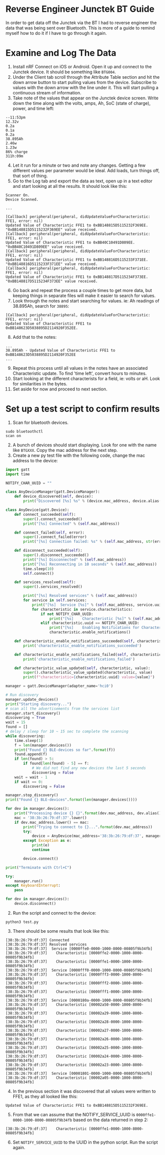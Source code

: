 # Reverse Engineer Junctek BT Guide

In order to get data off the Junctek via the BT I had to reverse engineer the data that was being sent over Bluetooth. This is more of a guide to remind myself how to do it if I have to go through it again.

# Examine and Log The Data

1. Install nRF Connect on iOS or Android. Open it up and connect to the Junctek device. It should be something like `BTG004`.
2. Under the Client tab scroll through the Attribute Table section and hit the down arrow button to start pulling values from the device. Subscribe to values with the down arrow with the line under it. This will start pulling a continuous stream of information.
3. Take note of the values that appear on the Junctek device screen. Write down the time along with the volts, amps, Ah, SoC (state of charge), power, and time left:
```
--11:53pm
12.32v
0.2a
0.1a
0.2a
38.895Ah
2.46w
1.23w
86% charge
311h:09m
```
4. Let it run for a minute or two and note any changes. Getting a few different values per parameter would be ideal. Add loads, turn things off, that sort of thing.
5. Go to the Log tab and export the data as text, open up in a text editor and start looking at all the results. It should look like this:
```
Scanner On.
Device Scanned.

...

[Callback] peripheral(peripheral, didUpdateValueForCharacteristic: FFE1, error: nil)
Updated Value of Characteristic FFE1 to 0xBB148815D5115232F369EE.
"0xBB148815D5115232F369EE" value received.
[Callback] peripheral(peripheral, didUpdateValueForCharacteristic: FFE1, error: nil)
Updated Value of Characteristic FFE1 to 0xBB40C10491D809EE.
"0xBB40C10491D809EE" value received.
[Callback] peripheral(peripheral, didUpdateValueForCharacteristic: FFE1, error: nil)
Updated Value of Characteristic FFE1 to 0xBB148816D5115233F371EE.
"0xBB148816D5115233F371EE" value received.
[Callback] peripheral(peripheral, didUpdateValueForCharacteristic: FFE1, error: nil)
Updated Value of Characteristic FFE1 to 0xBB148817D5115234F373EE.
"0xBB148817D5115234F373EE" value received.
```
6. Go back and repeat the process a couple times to get more data, but keeping things in separate files will make it easier to search for values.
7. Look through the notes and start searching for values. ie: Ah readings of 38.895Ah, search for `38895`:
```
[Callback] peripheral(peripheral, didUpdateValueForCharacteristic: FFE1, error: nil)
Updated Value of Characteristic FFE1 to 0xBB148623D5038895D2114920F352EE.
```
8. Add that to the notes:
```
...
38.895Ah - Updated Value of Characteristic FFE1 to 0xBB148623D5038895D2114920F352EE
...
```
9. Repeat this process until all values in the notes have an associated Characteristic update. To find 'time left', convert hours to minutes.
10. Start looking at the different characterists for a field, ie: volts or aH. Look for similarities in the bytes.
11. Set aside for now and proceed to next section.

# Set up a test script to confirm results

1. Scan for bluetooth devices.
```
sudo bluetoothctl
scan on
```
2. A bunch of devices should start displaying. Look for one with the name like `BTGXXX`. Copy the mac address for the next step.
3. Create a new py test file with the following code, change the mac address to the device:
```python
import gatt
import time

NOTIFY_CHAR_UUID = ""

class AnyDeviceManager(gatt.DeviceManager):
    def device_discovered(self, device):
        print("Discovered [%s] %s" % (device.mac_address, device.alias()))

class AnyDevice(gatt.Device):
    def connect_succeeded(self):
        super().connect_succeeded()
        print("[%s] Connected" % (self.mac_address))

    def connect_failed(self, error):
        super().connect_failed(error)
        print("[%s] Connection failed: %s" % (self.mac_address, str(error)))

    def disconnect_succeeded(self):
        super().disconnect_succeeded()
        print("[%s] Disconnected" % (self.mac_address))
        print("[%s] Reconnecting in 10 seconds" % (self.mac_address))
        time.sleep(10)
        self.connect()

    def services_resolved(self):
        super().services_resolved()

        print("[%s] Resolved services" % (self.mac_address))
        for service in self.services:
            print("[%s]  Service [%s]" % (self.mac_address, service.uuid))
            for characteristic in service.characteristics:
                if not NOTIFY_CHAR_UUID:
                    print("[%s]    Characteristic [%s]" % (self.mac_address, characteristic.uuid))
                elif characteristic.uuid == NOTIFY_CHAR_UUID:
                    print("[%s]    Enabling Notifications for Characteristic [%s]" % (self.mac_address, characteristic.uuid))
                    characteristic.enable_notifications()

    def characteristic_enable_notifications_succeeded(self, characteristic):
        print('characteristic_enable_notifications_succeeded')

    def characteristic_enable_notifications_failed(self, characteristic, error):
        print('characteristic_enable_notifications_failed')

    def characteristic_value_updated(self, characteristic, value):
        super().characteristic_value_updated(characteristic, value)
        print(f"characteristic={characteristic.uuid} value={value}")

manager = gatt.DeviceManager(adapter_name='hci0')

# Run discovery
manager.update_devices()
print("Starting discovery...")
# scan all the advertisements from the services list
manager.start_discovery()
discovering = True
wait = 15
found = []
# delay / sleep for 10 ~ 15 sec to complete the scanning
while discovering:
    time.sleep(1)
    f = len(manager.devices())
    print("Found {} BLE-devices so far".format(f))
    found.append(f)
    if len(found) > 5:
        if found[len(found) - 5] == f:
            # We did not find any new devices the last 5 seconds
            discovering = False
    wait = wait - 1
    if wait == 0:
        discovering = False

manager.stop_discovery()
print("Found {} BLE-devices".format(len(manager.devices())))

for dev in manager.devices():
    print("Processing device {} {}".format(dev.mac_address, dev.alias()))
    mac = '38:3b:26:79:df:37'.lower()
    if dev.mac_address.lower() == mac:
        print("Trying to connect to {}...".format(dev.mac_address))
        try:
            device = AnyDevice(mac_address='38:3b:26:79:df:37', manager=manager)
        except Exception as e:
            print(e)
            continue

        device.connect()

print("Terminate with Ctrl+C")

try:
    manager.run()
except KeyboardInterrupt:
    pass

for dev in manager.devices():
    device.disconnect()
```
2. Run the script and connect to the device:
```
python3 test.py
```
3. There should be some results that look like this:
```
[38:3b:26:79:df:37] Connected
[38:3b:26:79:df:37] Resolved services
[38:3b:26:79:df:37]  Service [0000ffe0-0000-1000-8000-00805f9b34fb]
[38:3b:26:79:df:37]    Characteristic [0000ffe2-0000-1000-8000-00805f9b34fb]
[38:3b:26:79:df:37]    Characteristic [0000ffe1-0000-1000-8000-00805f9b34fb]
[38:3b:26:79:df:37]  Service [0000fff0-0000-1000-8000-00805f9b34fb]
[38:3b:26:79:df:37]    Characteristic [0000fff3-0000-1000-8000-00805f9b34fb]
[38:3b:26:79:df:37]    Characteristic [0000fff2-0000-1000-8000-00805f9b34fb]
[38:3b:26:79:df:37]    Characteristic [0000fff1-0000-1000-8000-00805f9b34fb]
[38:3b:26:79:df:37]  Service [0000180a-0000-1000-8000-00805f9b34fb]
[38:3b:26:79:df:37]    Characteristic [00002a50-0000-1000-8000-00805f9b34fb]
[38:3b:26:79:df:37]    Characteristic [00002a29-0000-1000-8000-00805f9b34fb]
[38:3b:26:79:df:37]    Characteristic [00002a28-0000-1000-8000-00805f9b34fb]
[38:3b:26:79:df:37]    Characteristic [00002a27-0000-1000-8000-00805f9b34fb]
[38:3b:26:79:df:37]    Characteristic [00002a26-0000-1000-8000-00805f9b34fb]
[38:3b:26:79:df:37]    Characteristic [00002a25-0000-1000-8000-00805f9b34fb]
[38:3b:26:79:df:37]    Characteristic [00002a24-0000-1000-8000-00805f9b34fb]
[38:3b:26:79:df:37]    Characteristic [00002a23-0000-1000-8000-00805f9b34fb]
[38:3b:26:79:df:37]  Service [00001801-0000-1000-8000-00805f9b34fb]
[38:3b:26:79:df:37]    Characteristic [00002a05-0000-1000-8000-00805f9b34fb]
```
4. In the previous section it was discovered that all values were written to FFE1, as they all looked like this:
```
Updated Value of Characteristic FFE1 to 0xBB148815D5115232F369EE.
```
5. From that we can assume that the NOTIFY_SERVICE_UUID is `0000ffe1-0000-1000-8000-00805f9b34fb` based on the data returned in step 2:
```
[38:3b:26:79:df:37]    Characteristic [0000ffe1-0000-1000-8000-00805f9b34fb]
```
6. Set `NOTIFY_SERVICE_UUID` to the UUID in the python script. Run the script again.
```
```

